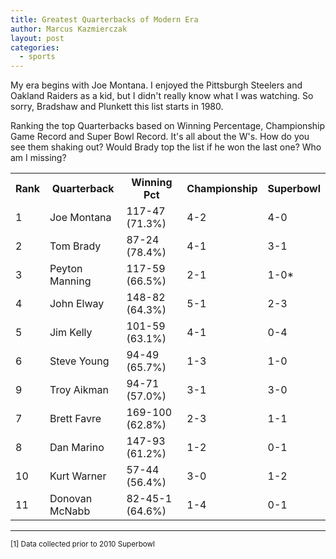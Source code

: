 ```yaml
---
title: Greatest Quarterbacks of Modern Era
author: Marcus Kazmierczak
layout: post
categories:
  - sports
---
```


My era begins with Joe Montana. I enjoyed the Pittsburgh Steelers and Oakland Raiders as a kid, but I didn't really know what I was watching. So sorry, Bradshaw and Plunkett this list starts in 1980.

Ranking the top Quarterbacks based on Winning Percentage, Championship Game Record and Super Bowl Record. It's all about the W's. How do you see them shaking out?  Would Brady top the list if he won the last one?  Who am I missing?


<table border=0 cellpadding=0 cellspacing=0 class='datatable'>
<tr><th class='center'>Rank<th class='center'>Quarterback<th  class='center'>Winning Pct<th  class='center'>Championship<th  class='center'>Superbowl </tr>
<tr><td class='center'>1<td  class='s3'>Joe Montana<td  class='center'>117-47 (71.3%)<td  class='center'>4-2<td  class='center'>4-0</tr>
<tr><td class='center'>2<td  class='s3'>Tom Brady<td  class='center'>87-24 (78.4%)<td  class='center'>4-1<td  class='center'>3-1</tr>
<tr><td class='center'>3<td  class='s3'>Peyton Manning<td  class='center'>117-59 (66.5%)<td  class='center'>2-1<td  class='center'>1-0*</tr>
<tr><td class='center'>4<td  class='s3'>John Elway<td  class='center'>148-82 (64.3%)<td  class='center'>5-1<td  class='center'>2-3</tr>
<tr><td class='center'>5<td  class='s3'>Jim Kelly<td  class='center'>101-59 (63.1%)<td  class='center'>4-1<td  class='center'>0-4</tr>
<tr><td class='center'>6<td  class='s3'>Steve Young<td  class='center'>94-49 (65.7%)<td  class='center'>1-3<td  class='center'>1-0</tr>
<tr><td class='center'>9<td  class='s3'>Troy Aikman<td  class='center'>94-71 (57.0%)<td  class='center'>3-1<td  class='center'>3-0</tr>
<tr><td class='center'>7<td  class='s3'>Brett Favre<td  class='center'>169-100 (62.8%)<td  class='center'>2-3<td  class='center'>1-1</tr>
<tr><td class='center'>8<td  class='s3'>Dan Marino<td  class='center'>147-93 (61.2%)<td  class='center'>1-2<td  class='center'>0-1</tr>
<tr><td class='center'>10<td  class='s3'>Kurt Warner<td  class='center'>57-44 (56.4%)<td  class='center'>3-0<td  class='center'>1-2</tr>
<tr><td class='center'>11<td  class='s3'>Donovan McNabb<td  class='center'>82-45-1 (64.6%)<td  class='center'>1-4<td  class='center'>0-1</tr>
</table></table>

* * *

<small>
[1] Data collected prior to 2010 Superbowl
</small>
